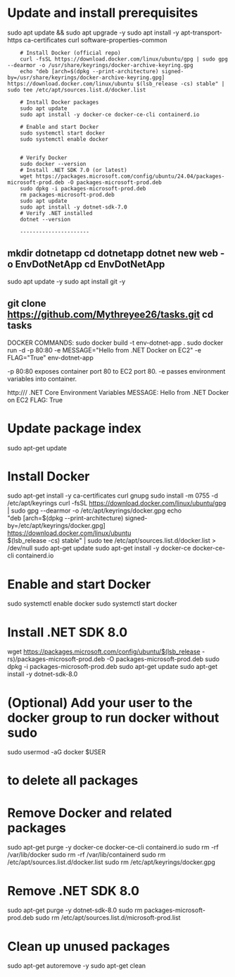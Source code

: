 # Update and install prerequisites
sudo apt update && sudo apt upgrade -y
sudo apt install -y apt-transport-https ca-certificates curl software-properties-common

        # Install Docker (official repo)
        curl -fsSL https://download.docker.com/linux/ubuntu/gpg | sudo gpg --dearmor -o /usr/share/keyrings/docker-archive-keyring.gpg
        echo "deb [arch=$(dpkg --print-architecture) signed-by=/usr/share/keyrings/docker-archive-keyring.gpg] https://download.docker.com/linux/ubuntu $(lsb_release -cs) stable" | sudo tee /etc/apt/sources.list.d/docker.list

        # Install Docker packages
        sudo apt update
        sudo apt install -y docker-ce docker-ce-cli containerd.io

        # Enable and start Docker
        sudo systemctl start docker
        sudo systemctl enable docker


        # Verify Docker
        sudo docker --version
        # Install .NET SDK 7.0 (or latest)
        wget https://packages.microsoft.com/config/ubuntu/24.04/packages-microsoft-prod.deb -O packages-microsoft-prod.deb
        sudo dpkg -i packages-microsoft-prod.deb
        rm packages-microsoft-prod.deb
        sudo apt update
        sudo apt install -y dotnet-sdk-7.0
        # Verify .NET installed
        dotnet --version

        ----------------------

mkdir dotnetapp
cd dotnetapp
dotnet new web -o EnvDotNetApp
cd EnvDotNetApp
----------------------
sudo apt update -y
sudo apt install git -y

git clone https://github.com/Mythreyee26/tasks.git
cd tasks
----------------------


DOCKER COMMANDS:
sudo docker build -t env-dotnet-app .
sudo docker run -d -p 80:80 -e MESSAGE="Hello from .NET Docker on EC2" -e FLAG="True" env-dotnet-app

-p 80:80 exposes container port 80 to EC2 port 80.
-e passes environment variables into container.

http://<your-ec2-public-ip>/
.NET Core Environment Variables
MESSAGE: Hello from .NET Docker on EC2
FLAG: True













# Update package index
sudo apt-get update

# Install Docker
sudo apt-get install -y ca-certificates curl gnupg
sudo install -m 0755 -d /etc/apt/keyrings
curl -fsSL https://download.docker.com/linux/ubuntu/gpg | sudo gpg --dearmor -o /etc/apt/keyrings/docker.gpg
echo \
  "deb [arch=$(dpkg --print-architecture) signed-by=/etc/apt/keyrings/docker.gpg] https://download.docker.com/linux/ubuntu \
  $(lsb_release -cs) stable" | sudo tee /etc/apt/sources.list.d/docker.list > /dev/null
sudo apt-get update
sudo apt-get install -y docker-ce docker-ce-cli containerd.io

# Enable and start Docker
sudo systemctl enable docker
sudo systemctl start docker

# Install .NET SDK 8.0
wget https://packages.microsoft.com/config/ubuntu/$(lsb_release -rs)/packages-microsoft-prod.deb -O packages-microsoft-prod.deb
sudo dpkg -i packages-microsoft-prod.deb
sudo apt-get update
sudo apt-get install -y dotnet-sdk-8.0

# (Optional) Add your user to the docker group to run docker without sudo
sudo usermod -aG docker $USER



# to delete all  packages
# Remove Docker and related packages
sudo apt-get purge -y docker-ce docker-ce-cli containerd.io
sudo rm -rf /var/lib/docker
sudo rm -rf /var/lib/containerd
sudo rm /etc/apt/sources.list.d/docker.list
sudo rm /etc/apt/keyrings/docker.gpg

# Remove .NET SDK 8.0
sudo apt-get purge -y dotnet-sdk-8.0
sudo rm packages-microsoft-prod.deb
sudo rm /etc/apt/sources.list.d/microsoft-prod.list

# Clean up unused packages
sudo apt-get autoremove -y
sudo apt-get clean